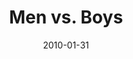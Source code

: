 ---
layout: message
category: message
series: "Manly"
title: "Men vs. Boys"
date: 2010-01-31
audio-description: "Brian Tome talks about the five things that separate men from boys."
audio: "http://s3.amazonaws.com/crossroadsaudiomessages/Manly1.mp3"
audio-title: "Men vs. Boys"
audio-duration: "38&#58;45"
video-description: "Brian Tome talks about the five things that separate men from boys."
video-title: "Men vs. Boys"
video: "https://s3.amazonaws.com/crossroadsvideomessages/Manly1.mp4"
video-poster: "https://www.crossroads.net/uploadedfiles/Manly1-Still.jpg"
program-description: ""
program: "http://www.crossroads.net/players/media/hq/01_30-31_10Program.pdf"
program-title: "Men vs. Boys (Program)"
---